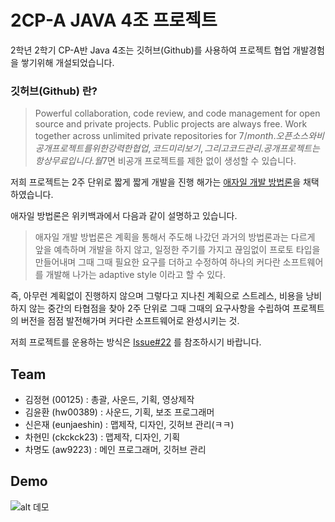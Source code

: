 # 2CP-A JAVA 4조 프로젝트

2학년 2학기 CP-A반 Java 4조는 깃허브(Github)를 사용하여 프로젝트 협업 개발경험을 쌓기위해 개설되었습니다.

### 깃허브(Github) 란?
> Powerful collaboration, code review, and code management for open source and private projects. Public projects are always free. Work together across unlimited private repositories for $7 / month.
오픈 소스와 비공개 프로젝트를 위한 강력한 협업, 코드 미리보기, 그리고 코드 관리. 공개 프로젝트는 항상 무료입니다. 월 7$면 비공개 프로젝트를 제한 없이 생성할 수 있습니다.

저희 프로젝트는 2주 단위로 짧게 짧게 개발을 진행 해가는 [애자일 개발 방법론](https://ko.wikipedia.org/wiki/%EC%95%A0%EC%9E%90%EC%9D%BC_%EC%86%8C%ED%94%84%ED%8A%B8%EC%9B%A8%EC%96%B4_%EA%B0%9C%EB%B0%9C)을 채택 하였습니다.

애자일 방법론은 위키백과에서 다음과 같이 설명하고 있습니다.

> 애자일 개발 방법론은 계획을 통해서 주도해 나갔던 과거의 방법론과는 다르게 앞을 예측하며 개발을 하지 않고, 일정한 주기를 가지고 끊임없이 프로토 타입을 만들어내며 그때 그때 필요한 요구를 더하고 수정하여 하나의 커다란 소프트웨어를 개발해 나가는 adaptive style 이라고 할 수 있다.

즉, 아무런 계획없이 진행하지 않으며 그렇다고 지나친 계획으로 스트레스, 비용을 낭비하지 않는 중간의 타협점을 찾아 2주 단위로 그때 그때의 요구사항을 수립하여 프로젝트의 버전을 점점 발전해가며 커다란 소프트웨어로 완성시키는 것. 

저희 프로젝트를 운용하는 방식은 [Issue#22](https://github.com/2016-yeung-jin-cpa/kr.ac.yeungjin.2cpa.java4/issues/22) 를 참조하시기 바랍니다.

## Team
* 김정현 (00125) : 총괄, 사운드, 기획, 영상제작
* 김윤환 (hw00389) : 사운드, 기획, 보조 프로그래머
* 신은재 (eunjaeshin) : 맵제작, 디자인, 깃허브 관리(ㅋㅋ)
* 차현민 (ckckck23) : 맵제작, 디자인, 기획
* 차명도 (aw9223) : 메인 프로그래머, 깃허브 관리

## Demo

![alt 데모](https://github.com/2016-yeung-jin-cpa/kr.ac.yeungjin.2cpa.java4/blob/master/docs/9.gif?raw=true)

